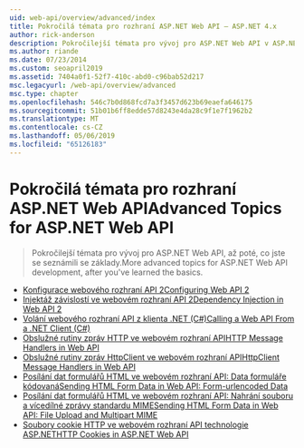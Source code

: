 ```yaml
---
uid: web-api/overview/advanced/index
title: Pokročilá témata pro rozhraní ASP.NET Web API – ASP.NET 4.x
author: rick-anderson
description: Pokročilejší témata pro vývoj pro ASP.NET Web API v ASP.NET 4.x, poté, co jste se naučili základy.
ms.author: riande
ms.date: 07/23/2014
ms.custom: seoapril2019
ms.assetid: 7404a0f1-52f7-410c-abd0-c96bab52d217
msc.legacyurl: /web-api/overview/advanced
msc.type: chapter
ms.openlocfilehash: 546c7b0d868fcd7a3f3457d623b69eaefa646175
ms.sourcegitcommit: 51b01b6ff8edde57d8243e4da28c9f1e7f1962b2
ms.translationtype: MT
ms.contentlocale: cs-CZ
ms.lasthandoff: 05/06/2019
ms.locfileid: "65126183"
---
```

# <a name="advanced-topics-for-aspnet-web-api"></a><span data-ttu-id="b3943-103">Pokročilá témata pro rozhraní ASP.NET Web API</span><span class="sxs-lookup"><span data-stu-id="b3943-103">Advanced Topics for ASP.NET Web API</span></span>

> <span data-ttu-id="b3943-104">Pokročilejší témata pro vývoj pro ASP.NET Web API, až poté, co jste se seznámili se základy.</span><span class="sxs-lookup"><span data-stu-id="b3943-104">More advanced topics for ASP.NET Web API development, after you've learned the basics.</span></span>

- [<span data-ttu-id="b3943-105">Konfigurace webového rozhraní API 2</span><span class="sxs-lookup"><span data-stu-id="b3943-105">Configuring Web API 2</span></span>](configuring-aspnet-web-api.md)
- [<span data-ttu-id="b3943-106">Injektáž závislostí ve webovém rozhraní API 2</span><span class="sxs-lookup"><span data-stu-id="b3943-106">Dependency Injection in Web API 2</span></span>](dependency-injection.md)
- [<span data-ttu-id="b3943-107">Volání webového rozhraní API z klienta .NET (C#)</span><span class="sxs-lookup"><span data-stu-id="b3943-107">Calling a Web API From a .NET Client (C#)</span></span>](calling-a-web-api-from-a-net-client.md)
- [<span data-ttu-id="b3943-108">Obslužné rutiny zpráv HTTP ve webovém rozhraní API</span><span class="sxs-lookup"><span data-stu-id="b3943-108">HTTP Message Handlers in Web API</span></span>](http-message-handlers.md)
- [<span data-ttu-id="b3943-109">Obslužné rutiny zpráv HttpClient ve webovém rozhraní API</span><span class="sxs-lookup"><span data-stu-id="b3943-109">HttpClient Message Handlers in Web API</span></span>](httpclient-message-handlers.md)
- [<span data-ttu-id="b3943-110">Posílání dat formulářů HTML ve webovém rozhraní API: Data formuláře kódovaná</span><span class="sxs-lookup"><span data-stu-id="b3943-110">Sending HTML Form Data in Web API: Form-urlencoded Data</span></span>](sending-html-form-data-part-1.md)
- [<span data-ttu-id="b3943-111">Posílání dat formulářů HTML ve webovém rozhraní API: Nahrání souboru a vícedílné zprávy standardu MIME</span><span class="sxs-lookup"><span data-stu-id="b3943-111">Sending HTML Form Data in Web API: File Upload and Multipart MIME</span></span>](sending-html-form-data-part-2.md)
- [<span data-ttu-id="b3943-112">Soubory cookie HTTP ve webovém rozhraní API technologie ASP.NET</span><span class="sxs-lookup"><span data-stu-id="b3943-112">HTTP Cookies in ASP.NET Web API</span></span>](http-cookies.md)

